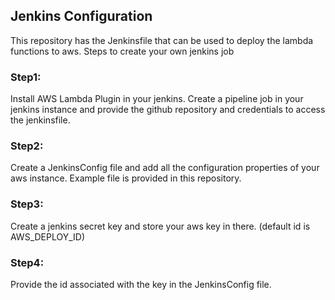 ## Jenkins Configuration
This repository has the Jenkinsfile that can be used to deploy the lambda functions to aws.
Steps to create your own jenkins job
### Step1:
  Install AWS Lambda Plugin in your jenkins. Create a pipeline job in your jenkins instance and provide the github repository and credentials to access the jenkinsfile.
### Step2:
  Create a JenkinsConfig file and add all the configuration properties of your aws instance.
  Example file is provided in this repository.
### Step3:
  Create a jenkins secret key and store your aws key in there. (default id is AWS_DEPLOY_ID)
### Step4:
  Provide the id associated with the key in the JenkinsConfig file.
